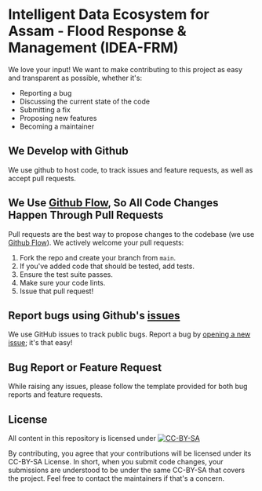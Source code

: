 # Intelligent Data Ecosystem for Assam - Flood Response & Management (IDEA-FRM)

We love your input! We want to make contributing to this project as easy and transparent as possible, whether it's:

- Reporting a bug
- Discussing the current state of the code
- Submitting a fix
- Proposing new features
- Becoming a maintainer

## We Develop with Github

We use github to host code, to track issues and feature requests, as well as accept pull requests.

## We Use [Github Flow](https://guides.github.com/introduction/flow/index.html), So All Code Changes Happen Through Pull Requests

Pull requests are the best way to propose changes to the codebase (we use [Github Flow](https://guides.github.com/introduction/flow/index.html)). We actively welcome your pull requests:

1. Fork the repo and create your branch from `main`.
2. If you've added code that should be tested, add tests.
3. Ensure the test suite passes.
4. Make sure your code lints.
5. Issue that pull request!

## Report bugs using Github's [issues](https://github.com/CivicDataLab/oci-assam-frontend/issues)

We use GitHub issues to track public bugs. Report a bug by [opening a new issue](); it's that easy!

## Bug Report or Feature Request

While raising any issues, please follow the template provided for both bug reports and feature requests.


## License
All content in this repository is licensed under
[![CC-BY-SA](https://i.creativecommons.org/l/by-sa/4.0/88x31.png)](LICENSE.md)

By contributing, you agree that your contributions will be licensed under its CC-BY-SA License. In short, when you submit code changes, your submissions are understood to be under the same CC-BY-SA that covers the project. Feel free to contact the maintainers if that's a concern.